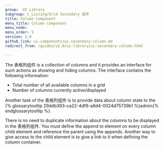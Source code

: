```yaml
---
group:  UI Library
subgroup: C_Listing/Grid Secondary 组件
title: Column Component
menu_title: Column Component
menu_node:
menu_order: 5
version: 2.0
github_link: ui-components/ui-secondary-column.md
redirect_from: /guides/v2.0/ui-library/ui-secondary-column.html

---
```


The 表格列组件 is a collection of columns and it provides an interface for such actions as showing and hiding columns. The interface contains the following information:

* Total number of all available columns in a grid
* Number of columns currently active/displayed

Another task of the 表格列组件 is to provide data about column state to the {% glossarytooltip 29ddb393-ca22-4df9-a8d4-0024d75739b1 %}admin{% endglossarytooltip %}.

There is no need to duplicate information about the columns to be displayed in the 表格列组件. You must define the append to element on every column child element and reference the parent using the appends.
Another way to give access to the child element is to give a link to it when defining the column container.
